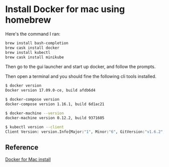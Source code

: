 # Install Docker for mac using homebrew

Here's the command I ran:

```bash
brew install bash-completion
brew cask install docker
brew install kubectl
brew cask install minikube
```

Then go to the gui launcher and start up docker, and follow the prompts.

Then open a terminal and you should fine the following cli tools installed.

```bash
$ docker version
Docker version 17.09.0-ce, build afdb6d4

$ docker-compose version
docker-compose version 1.16.1, build 6d1ac21

$ docker-machine --version
docker-machine version 0.12.2, build 9371605

$ kubectl version --client
Client Version: version.Info{Major:"1", Minor:"6", GitVersion:"v1.6.2", GitCommit:"477efc3cbe6a7effca06bd1452fa356e2201e1ee", GitTreeState:"clean", BuildDate:"2017-04-19T20:33:11Z", GoVersion:"go1.7.5", Compiler:"gc", Platform:"darwin/amd64"}
```

## Reference

[Docker for Mac install](https://docs.docker.com/docker-for-mac/install)
